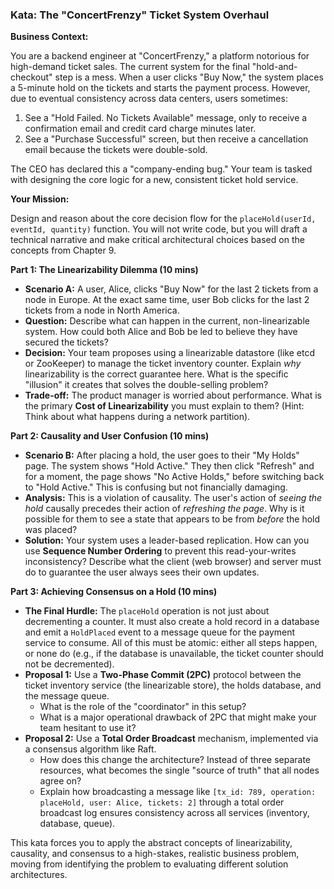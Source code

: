 ### Kata: The "ConcertFrenzy" Ticket System Overhaul

**Business Context:**

You are a backend engineer at "ConcertFrenzy," a platform notorious for high-demand ticket sales. The current system for the final "hold-and-checkout" step is a mess. When a user clicks "Buy Now," the system places a 5-minute hold on the tickets and starts the payment process. However, due to eventual consistency across data centers, users sometimes:

1.  See a "Hold Failed. No Tickets Available" message, only to receive a confirmation email and credit card charge minutes later.
2.  See a "Purchase Successful" screen, but then receive a cancellation email because the tickets were double-sold.

The CEO has declared this a "company-ending bug." Your team is tasked with designing the core logic for a new, consistent ticket hold service.

**Your Mission:**

Design and reason about the core decision flow for the `placeHold(userId, eventId, quantity)` function. You will not write code, but you will draft a technical narrative and make critical architectural choices based on the concepts from Chapter 9.

**Part 1: The Linearizability Dilemma (10 mins)**

- **Scenario A:** A user, Alice, clicks "Buy Now" for the last 2 tickets from a node in Europe. At the exact same time, user Bob clicks for the last 2 tickets from a node in North America.
- **Question:** Describe what can happen in the current, non-linearizable system. How could both Alice and Bob be led to believe they have secured the tickets?
- **Decision:** Your team proposes using a linearizable datastore (like etcd or ZooKeeper) to manage the ticket inventory counter. Explain _why_ linearizability is the correct guarantee here. What is the specific "illusion" it creates that solves the double-selling problem?
- **Trade-off:** The product manager is worried about performance. What is the primary **Cost of Linearizability** you must explain to them? (Hint: Think about what happens during a network partition).

**Part 2: Causality and User Confusion (10 mins)**

- **Scenario B:** After placing a hold, the user goes to their "My Holds" page. The system shows "Hold Active." They then click "Refresh" and for a moment, the page shows "No Active Holds," before switching back to "Hold Active." This is confusing but not financially damaging.
- **Analysis:** This is a violation of causality. The user's action of _seeing the hold_ causally precedes their action of _refreshing the page_. Why is it possible for them to see a state that appears to be from _before_ the hold was placed?
- **Solution:** Your system uses a leader-based replication. How can you use **Sequence Number Ordering** to prevent this read-your-writes inconsistency? Describe what the client (web browser) and server must do to guarantee the user always sees their own updates.

**Part 3: Achieving Consensus on a Hold (10 mins)**

- **The Final Hurdle:** The `placeHold` operation is not just about decrementing a counter. It must also create a hold record in a database and emit a `HoldPlaced` event to a message queue for the payment service to consume. All of this must be atomic: either all steps happen, or none do (e.g., if the database is unavailable, the ticket counter should not be decremented).
- **Proposal 1:** Use a **Two-Phase Commit (2PC)** protocol between the ticket inventory service (the linearizable store), the holds database, and the message queue.
  - What is the role of the "coordinator" in this setup?
  - What is a major operational drawback of 2PC that might make your team hesitant to use it?
- **Proposal 2:** Use a **Total Order Broadcast** mechanism, implemented via a consensus algorithm like Raft.
  - How does this change the architecture? Instead of three separate resources, what becomes the single "source of truth" that all nodes agree on?
  - Explain how broadcasting a message like `[tx_id: 789, operation: placeHold, user: Alice, tickets: 2]` through a total order broadcast log ensures consistency across all services (inventory, database, queue).

This kata forces you to apply the abstract concepts of linearizability, causality, and consensus to a high-stakes, realistic business problem, moving from identifying the problem to evaluating different solution architectures.
